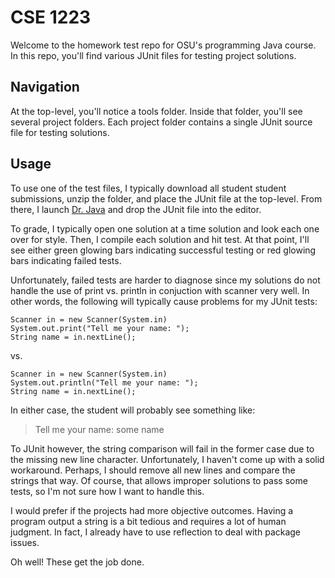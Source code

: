 # CSE 1223

Welcome to the homework test repo for OSU's programming Java course. In this repo, you'll find various
JUnit files for testing project solutions.

## Navigation

At the top-level, you'll notice a tools folder. Inside that folder, you'll see several project folders. 
Each project folder contains a single JUnit source file for testing solutions. 

## Usage

To use one of the test files, I typically download all student student submissions, unzip the folder, and place the 
JUnit file at the top-level. From there, I launch [Dr. Java][1] and drop the JUnit file into the editor.

To grade, I typically open one solution at a time solution and look each one over for style. 
Then, I compile each solution and hit test. At that point, I'll see either green glowing 
bars indicating successful testing or red glowing bars indicating failed tests.

Unfortunately, failed tests are harder to diagnose since my solutions do not handle the use of print vs.
println in conjuction with scanner very well. In other words, the following will typically cause problems
for my JUnit tests:

```
Scanner in = new Scanner(System.in)
System.out.print("Tell me your name: ");
String name = in.nextLine();
```

vs.

```
Scanner in = new Scanner(System.in)
System.out.println("Tell me your name: ");
String name = in.nextLine();
```

In either case, the student will probably see something like:

> Tell me your name: some name

To JUnit however, the string comparison will fail in the former case due to the missing new line character. 
Unfortunately, I haven't come up with a solid workaround. Perhaps, I should remove all new lines and compare 
the strings that way. Of course, that allows improper solutions to pass some tests, so I'm not sure how
I want to handle this.

I would prefer if the projects had more objective outcomes. Having a program output a string is a bit tedious 
and requires a lot of human judgment. In fact, I already have to use reflection to deal with package issues.

Oh well! These get the job done.

[1]: http://www.drjava.org/
